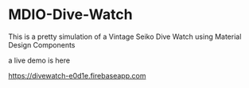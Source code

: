 # MDIO-Dive-Watch
This is a pretty simulation of a Vintage Seiko Dive Watch using Material Design Components

a live demo is here

https://divewatch-e0d1e.firebaseapp.com
